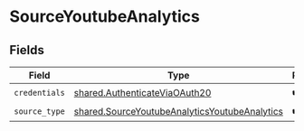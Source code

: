 # SourceYoutubeAnalytics


## Fields

| Field                                                                                                          | Type                                                                                                           | Required                                                                                                       | Description                                                                                                    |
| -------------------------------------------------------------------------------------------------------------- | -------------------------------------------------------------------------------------------------------------- | -------------------------------------------------------------------------------------------------------------- | -------------------------------------------------------------------------------------------------------------- |
| `credentials`                                                                                                  | [shared.AuthenticateViaOAuth20](../../models/shared/authenticateviaoauth20.md)                                 | :heavy_check_mark:                                                                                             | N/A                                                                                                            |
| `source_type`                                                                                                  | [shared.SourceYoutubeAnalyticsYoutubeAnalytics](../../models/shared/sourceyoutubeanalyticsyoutubeanalytics.md) | :heavy_check_mark:                                                                                             | N/A                                                                                                            |